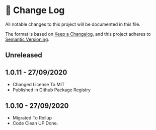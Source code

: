 # 📝  Change Log

All notable changes to this project will be documented in this file.

The format is based on [Keep a Changelog](https://keepachangelog.com/en/1.0.0/), and this project adheres to [Semantic Versioning](https://semver.org/spec/v2.0.0.html).

## Unreleased

## 1.0.11 - 27/09/2020
* Changed License To MIT
* Published in Github Package Registry

## 1.0.10 - 27/09/2020
* Migrated To Rollup
* Code Clean UP Done.